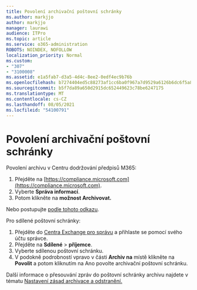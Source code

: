 ```yaml
---
title: Povolení archivační poštovní schránky
ms.author: markjjo
author: markjjo
manager: laurawi
audience: ITPro
ms.topic: article
ms.service: o365-administration
ROBOTS: NOINDEX, NOFOLLOW
localization_priority: Normal
ms.custom:
- "307"
- "3100008"
ms.assetid: e1a5fab7-d3a5-4d4c-8ee2-0edf4ec9b76b
ms.openlocfilehash: b7274404ed5c88273af1cc6ba0f967a7d9529a6126b6dc6f5a8e9561f0b77418
ms.sourcegitcommit: b5f7da89a650d2915dc652449623c78be6247175
ms.translationtype: MT
ms.contentlocale: cs-CZ
ms.lasthandoff: 08/05/2021
ms.locfileid: "54100791"
---
```

# <a name="enable-an-archive-mailbox"></a>Povolení archivační poštovní schránky

Povolení archivu v Centru dodržování předpisů M365:

1. Přejděte na [https://compliance.microsoft.com](https://compliance.microsoft.com).
2. Vyberte **Správa informací**.
3. Potom klikněte na **možnost Archivovat.**

Nebo postupujte [podle tohoto odkazu](https://sip.compliance.microsoft.com/informationgovernance?viewid=archive).  

Pro sdílené poštovní schránky:

1. Přejděte do [Centra Exchange pro správu](https://outlook.office365.com/ecp) a přihlaste se pomocí svého účtu správce.
2. Přejděte na **Sdílené**  >  **příjemce**.
3. Vyberte sdílenou poštovní schránku.
4. V podokně podrobností vpravo v části **Archiv na** místě klikněte  na **Povolit** a potom kliknutím na Ano povolte archivační poštovní schránku.

Další informace o přesouvání zpráv do poštovní schránky archivu najdete v tématu [Nastavení zásad archivace a odstranění.](https://docs.microsoft.com//office365/securitycompliance/set-up-an-archive-and-deletion-policy-for-mailboxes)
